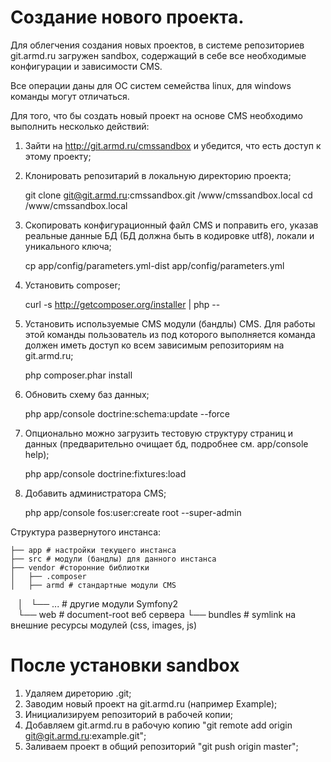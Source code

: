 # Создание нового проекта.
Для облегчения создания новых проектов, в системе репозиториев git.armd.ru загружен sandbox, содержащий в себе все необходимые конфигурации и зависимости CMS.

Все операции даны для ОС систем семейства linux, для windows команды могут отличаться.

Для того, что бы создать новый проект на основе CMS необходимо выполнить несколько действий:

1. Зайти на http://git.armd.ru/cmssandbox и убедится, что есть доступ к этому проекту;

2. Клонировать репозитарий в локальную директорию проекта;

    git clone git@git.armd.ru:cmssandbox.git /www/cmssandbox.local
    cd /www/cmssandbox.local

3. Скопировать конфигурационный файл CMS и поправить его, указав реальные данные БД (БД должна быть в кодировке utf8), локали и уникального ключа;

    cp app/config/parameters.yml-dist app/config/parameters.yml
    
4. Установить composer;

    curl -s http://getcomposer.org/installer | php -- 
    
5. Установить используемые CMS модули (бандлы) CMS. Для работы этой команды пользователь из под которого выполняется команда должен иметь доступ ко всем зависимым репозиториям на git.armd.ru;

    php composer.phar install

6. Обновить схему баз данных;

    php app/console doctrine:schema:update --force
       
7. Опционально можно загрузить тестовую структуру страниц и данных (предварительно очищает бд, подробнее см. app/console help);

    php app/console doctrine:fixtures:load
    
8. Добавить администратора CMS;

    php app/console fos:user:create root --super-admin
    

Структура развернутого инстанса:

    ├── app # настройки текущего инстанса
    ├── src # модули (бандлы) для данного инстанса
    ├── vendor #сторонние библиотки
    │   ├── .composer
    │   ├── armd # стандартные модули CMS
    │   └── ... # другие модули Symfony2     
    └── web # document-root веб сервера
        └── bundles # symlink на внешние ресурсы модулей (css, images, js)

# После установки sandbox

1. Удаляем диреторию .git;
2. Заводим новый проект на git.armd.ru (например Example);
3. Инициализируем репозиторий в рабочей копии;
4. Добавляем git.armd.ru в рабочую копию "git remote add origin git@git.armd.ru:example.git";
5. Заливаем проект в общий репозиторий "git push origin master";
